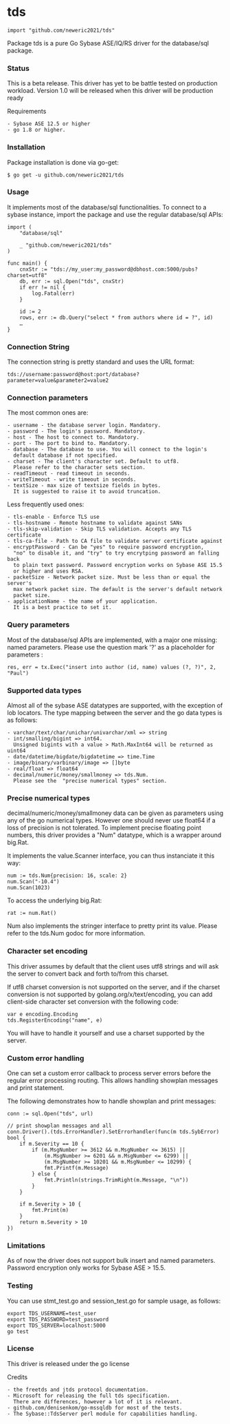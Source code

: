 # tds
`import "github.com/neweric2021/tds"`

Package tds is a pure Go Sybase ASE/IQ/RS driver for the database/sql package.

### Status
This is a beta release. This driver has yet to be battle tested on
production workload. Version 1.0 will be released
when this driver will be production ready

Requirements


	- Sybase ASE 12.5 or higher
	- go 1.8 or higher.

### Installation
Package installation is done via go-get:


	$ go get -u github.com/neweric2021/tds

### Usage
It implements most of the database/sql functionalities.
To connect to a sybase instance, import the package and
use the regular database/sql APIs:


	import (
		"database/sql"
	
		_ "github.com/neweric2021/tds"
	)
	
	func main() {
		cnxStr := "tds://my_user:my_password@dbhost.com:5000/pubs?charset=utf8"
		db, err := sql.Open("tds", cnxStr)
		if err != nil {
			log.Fatal(err)
		}
	
		id := 2
		rows, err := db.Query("select * from authors where id = ?", id)
		…
	}

### Connection String
The connection string is pretty standard and uses the URL format:


	tds://username:password@host:port/database?parameter=value&parameter2=value2

### Connection parameters
The most common ones are:


	- username - the database server login. Mandatory.
	- password - The login's password. Mandatory.
	- host - The host to connect to. Mandatory.
	- port - The port to bind to. Mandatory.
	- database - The database to use. You will connect to the login's
	  default database if not specified.
	- charset - The client's character set. Default to utf8.
	  Please refer to the character sets section.
	- readTimeout - read timeout in seconds.
	- writeTimeout - write timeout in seconds.
	- textSize - max size of textsize fields in bytes.
	  It is suggested to raise it to avoid truncation.

Less frequently used ones:

    - tls-enable - Enforce TLS use
    - tls-hostname - Remote hostname to validate against SANs
    - tls-skip-validation - Skip TLS validation. Accepts any TLS certificate
    - tls-ca-file - Path to CA file to validate server certificate against
	- encryptPassword - Can be "yes" to require password encryption,
	  "no" to disable it, and "try" to try encrytping password an falling back
	  to plain text password. Password encryption works on Sybase ASE 15.5
	  or higher and uses RSA.
	- packetSize - Network packet size. Must be less than or equal the server's
	  max network packet size. The default is the server's default network
	  packet size.
	- applicationName - the name of your application.
	  It is a best practice to set it.

### Query parameters
Most of the database/sql APIs are implemented, with a major one missing:
named parameters. Please use the question mark '?' as a placeholder
for parameters :


	res, err = tx.Exec("insert into author (id, name) values (?, ?)", 2, "Paul")

### Supported data types
Almost all of the sybase ASE datatypes are supported,
with the exception of lob locators.
The type mapping between the server and the go data types is as follows:


	- varchar/text/char/unichar/univarchar/xml => string
	- int/smalling/bigint => int64.
	  Unsigned bigints with a value > Math.MaxInt64 will be returned as uint64
	- date/datetime/bigdate/bigdatetime => time.Time
	- image/binary/varbinary/image => []byte
	- real/float => float64
	- decimal/numeric/money/smallmoney => tds.Num.
	  Please see the  "precise numerical types" section.

### Precise numerical types
decimal/numeric/money/smallmoney data can be given as parameters using any
of the go numerical types. However one should never use float64
if a loss of precision is not tolerated. To implement precise floating point
numbers, this driver provides a "Num" datatype, which is a wrapper around big.Rat.

It implements the value.Scanner interface, you can thus instanciate it this way:


	num := tds.Num{precision: 16, scale: 2}
	num.Scan("-10.4")
	num.Scan(1023)

To access the underlying big.Rat:


	rat := num.Rat()

Num also implements the stringer interface to pretty print its value.
Please refer to the tds.Num godoc for more information.

### Character set encoding
This driver assumes by default that the client uses utf8 strings and will
ask the server to convert back and forth to/from this charset.

If utf8 charset conversion is not supported on the server, and if the
charset conversion is not supported by golang.org/x/text/encoding,
you can add client-side character set conversion with the following code:

	var e encoding.Encoding
	tds.RegisterEncoding("name", e)

You will have to handle it yourself and use a charset supported by the server.

### Custom error handling
One can set a custom error callback to process server errors before
the regular error processing routing.
This allows handling showplan messages and print statement.

The following demonstrates how to handle showplan and print messages:


	conn := sql.Open("tds", url)
	
	// print showplan messages and all
	conn.Driver().(tds.ErrorHandler).SetErrorhandler(func(m tds.SybError) bool {
		if m.Severity == 10 {
			if (m.MsgNumber >= 3612 && m.MsgNumber <= 3615) ||
				(m.MsgNumber >= 6201 && m.MsgNumber <= 6299) ||
				(m.MsgNumber >= 10201 && m.MsgNumber <= 10299) {
				fmt.Printf(m.Message)
			} else {
				fmt.Println(strings.TrimRight(m.Message, "\n"))
			}
		}
	
		if m.Severity > 10 {
			fmt.Print(m)
		}
		return m.Severity > 10
	})

### Limitations
As of now the driver does not support bulk insert and named parameters.
Password encryption only works for Sybase ASE > 15.5.

### Testing
You can use stmt_test.go and session_test.go for sample usage, as follows:


	export TDS_USERNAME=test_user
	export TDS_PASSWORD=test_password
	export TDS_SERVER=localhost:5000
	go test

### License
This driver is released under the go license

Credits


	- the freetds and jtds protocol documentation.
	- Microsoft for releasing the full tds specification.
	  There are differences, however a lot of it is relevant.
	- github.com/denisenkom/go-mssqldb for most of the tests.
	- The Sybase::TdsServer perl module for capabilities handling.

